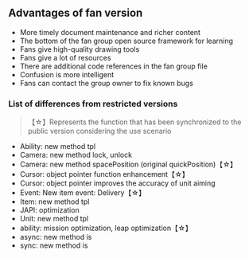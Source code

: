 ## Advantages of fan version

* More timely document maintenance and richer content
* The bottom of the fan group open source framework for learning
* Fans give high-quality drawing tools
* Fans give a lot of resources
* There are additional code references in the fan group file
* Confusion is more intelligent
* Fans can contact the group owner to fix known bugs

### List of differences from restricted versions

> 【☆】Represents the function that has been synchronized to the public version considering the use scenario

* Ability: new method tpl
* Camera: new method lock, unlock
* Camera: new method spacePosition (original quickPosition)【☆】
* Cursor: object pointer function enhancement【☆】
* Cursor: object pointer improves the accuracy of unit aiming
* Event: New item event: Delivery【☆】
* Item: new method tpl
* JAPI: optimization
* Unit: new method tpl
* ability: mission optimization, leap optimization【☆】
* async: new method is
* sync: new method is
